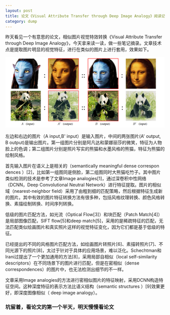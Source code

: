 ```yaml
---
layout: post
title: 论文《Visual Attribute Transfer through Deep Image Analogy》阅读记录
category: dump
---
```



昨天看见一个有意思的论文，相似图片视觉特效转换《Visual Attribute Transfer through Deep Image Analogy》，今天拿来读一读，做一些笔记摘录。文章技术点是提取图片明显的视觉特征，进行在类似的图片上进行套用，效果如下。

![论文截图](images/Visual_Attribute_Transfer_through_Deep_Image_Analogy_1.png)

左边和右边的图片（A input,B' input）是输入图片，中间的两张图片(A' output, B output)是输出图片。第一组图片分别是阿凡达和蒙娜丽莎的微笑，特征为人物脸上的色调；第二组图片分别是照片写实的熊猫和水墨风格的熊猫，特征为熊猫的绘制风格。

首先输入图片在语义上是相关的（semantically meaningful dense correspon dences ）\[2\]，比如第一组图同是侧脸，第二组图同时大熊猫吃竹子。其中图片类似检测的技术是参考了文章Image analogies\[1\]，通过深卷积中性网络（DCNN，Deep Convolutional Neutral Network）进行特征提取。图片的相似域（nearest-neighbor field）采用了由粗到细的匹配策略，然后根据特征生成新的图片。其中有效的图片特征转换方法有很多种，包括风格纹理转换、颜色风格转换、素描绘制转换、时间序列转换。


低级的图片匹配方法，如光流（Optical Flow\[3\]）和块匹配（Patch Match\[4\]）是局部图像匹配，SIFT flow\[5\]和deep match\[5\]，采用的是稀疏特征的匹配，无法匹配类似绘画图片和真实照片这样的视觉特征变化，因为它们都是基于低级的特征。


已经提出的不同的风格图片匹配方法，如绘画图片转照片\[6\]、素描转照片\[7\]、不同光源下的照片\[8\]，太过于针对于具体的应用场景，难以泛化。Schechtman和Irani过提出了一个更加通用的方法\[8\]，采用局部自相似（local self-similarity descriptors）在不同场景下的图片进行匹配，但是在密相似（dense correspondences）的图片中，也无法检测出细节的不一样。


文章采用Image analogies的方法进行密相似图片的特征映射，采用DCNN构造特征空间。这种深度特征的表示方法比语义结构（semantic structures ）\[9\]效果更好，即深度图像相似（ deep image analogy）。


### 坑留着，看论文的第一个半天，明天慢慢看论文